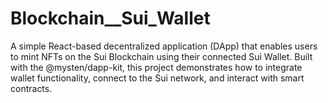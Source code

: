 # Blockchain__Sui_Wallet
A simple React-based decentralized application (DApp) that enables users to mint NFTs on the Sui Blockchain using their connected Sui Wallet. Built with the @mysten/dapp-kit, this project demonstrates how to integrate wallet functionality, connect to the Sui network, and interact with smart contracts.

